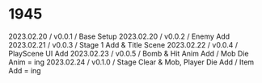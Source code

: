 # 1945

2023.02.20 / v0.0.1 / Base Setup
2023.02.20 / v0.0.2 / Enemy Add
2023.02.21 / v0.0.3 / Stage 1 Add & Title Scene
2023.02.22 / v0.0.4 / PlayScene UI Add
2023.02.23 / v0.0.5 / Bomb & Hit Anim Add / Mob Die Anim = ing
2023.02.24 / v0.1.0 / Stage Clear & Mob, Player Die Add / Item Add = ing
